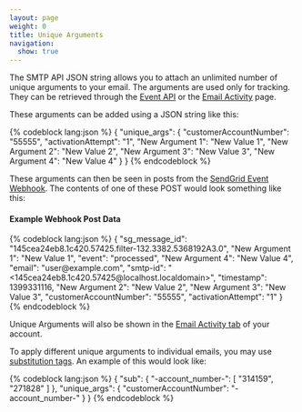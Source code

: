 ```yaml
---
layout: page
weight: 0
title: Unique Arguments
navigation:
  show: true
---
```


The SMTP API JSON string allows you to attach an unlimited number of unique arguments to your email. The arguments are used only for tracking. They can be retrieved through the [Event API]({{root_url}}/API_Reference/Webhooks/event.html) or the [Email Activity]({{root_url}}/Delivery_Metrics/email_activity.html) page.

These arguments can be added using a JSON string like this:

{% codeblock lang:json %}
{
  "unique_args": {
    "customerAccountNumber": "55555",
    "activationAttempt": "1",
    "New Argument 1": "New Value 1",
    "New Argument 2": "New Value 2",
    "New Argument 3": "New Value 3",
    "New Argument 4": "New Value 4"
  }
}
{% endcodeblock %}

These arguments can then be seen in posts from the [SendGrid Event Webhook]({{root_url}}/API_Reference/Webhooks/index.html). The contents of one of these POST would look something like this:

<h4>Example Webhook Post Data</h4>
{% codeblock lang:json %}
{
  "sg_message_id": "145cea24eb8.1c420.57425.filter-132.3382.5368192A3.0",
  "New Argument 1": "New Value 1",
  "event": "processed",
  "New Argument 4": "New Value 4",
  "email": "user@example.com",
  "smtp-id": "<145cea24eb8.1c420.57425@localhost.localdomain>",
  "timestamp": 1399331116,
  "New Argument 2": "New Value 2",
  "New Argument 3": "New Value 3",
  "customerAccountNumber": "55555",
  "activationAttempt": "1"
}
{% endcodeblock %}

Unique Arguments will also be shown in the [Email Activity tab](https://sendgrid.com/logs/index) of your account.

To apply different unique arguments to individual emails, you may use [substitution tags]({{root_url}}/API_Reference/SMTP_API/unique_arguments.html). An example of this would look like:

{% codeblock lang:json %}
{
  "sub": {
    "-account_number-": [
      "314159",
      "271828"
    ]
  },
  "unique_args": {
    "customerAccountNumber": "-account_number-"
  }
}
{% endcodeblock %}
